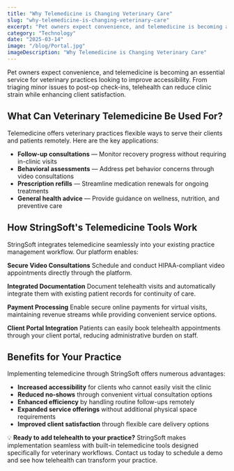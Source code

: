 ```yaml
---
title: "Why Telemedicine is Changing Veterinary Care"
slug: "why-telemedicine-is-changing-veterinary-care"
excerpt: "Pet owners expect convenience, and telemedicine is becoming an essential service for veterinary practices looking to improve accessibility. From triaging minor issues to post-op check-ins, telehealth can reduce clinic strain while enhancing client satisfaction."
category: "Technology"
date: "2025-03-14"
image: "/blog/Portal.jpg"
imageDescription: "Why Telemedicine is Changing Veterinary Care"
---
```


Pet owners expect convenience, and telemedicine is becoming an essential service for veterinary practices looking to improve accessibility. From triaging minor issues to post-op check-ins, telehealth can reduce clinic strain while enhancing client satisfaction.

## What Can Veterinary Telemedicine Be Used For?

Telemedicine offers veterinary practices flexible ways to serve their clients and patients remotely. Here are the key applications:

- **Follow-up consultations** — Monitor recovery progress without requiring in-clinic visits
- **Behavioral assessments** — Address pet behavior concerns through video consultations
- **Prescription refills** — Streamline medication renewals for ongoing treatments
- **General health advice** — Provide guidance on wellness, nutrition, and preventive care

## How StringSoft's Telemedicine Tools Work

StringSoft integrates telemedicine seamlessly into your existing practice management workflow. Our platform enables:

**Secure Video Consultations**
Schedule and conduct HIPAA-compliant video appointments directly through the platform.

**Integrated Documentation**
Document telehealth visits and automatically integrate them with existing patient records for continuity of care.

**Payment Processing**
Enable secure online payments for virtual visits, maintaining revenue streams while providing convenient service options.

**Client Portal Integration**
Patients can easily book telehealth appointments through your client portal, reducing administrative burden on staff.

## Benefits for Your Practice

Implementing telemedicine through StringSoft offers numerous advantages:

- **Increased accessibility** for clients who cannot easily visit the clinic
- **Reduced no-shows** through convenient virtual consultation options
- **Enhanced efficiency** by handling routine follow-ups remotely
- **Expanded service offerings** without additional physical space requirements
- **Improved client satisfaction** through flexible care delivery options

💡 **Ready to add telehealth to your practice?** StringSoft makes implementation seamless with built-in telemedicine tools designed specifically for veterinary workflows. Contact us today to schedule a demo and see how telehealth can transform your practice.